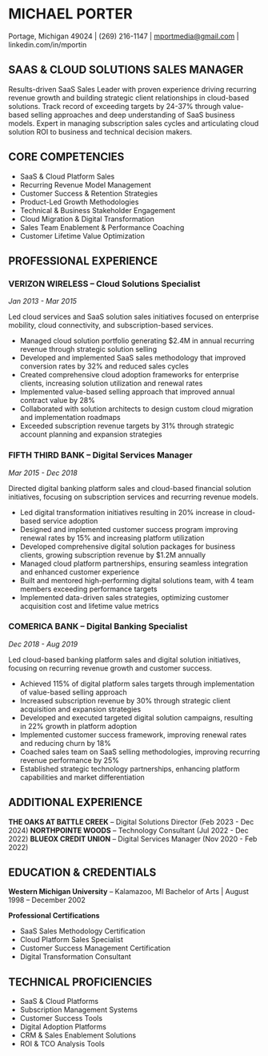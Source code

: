 # MICHAEL PORTER
Portage, Michigan 49024 | (269) 216-1147 | mportmedia@gmail.com | linkedin.com/in/mportin

## SAAS & CLOUD SOLUTIONS SALES MANAGER
Results-driven SaaS Sales Leader with proven experience driving recurring revenue growth and building strategic client relationships in cloud-based solutions. Track record of exceeding targets by 24-37% through value-based selling approaches and deep understanding of SaaS business models. Expert in managing subscription sales cycles and articulating cloud solution ROI to business and technical decision makers.

## CORE COMPETENCIES
- SaaS & Cloud Platform Sales
- Recurring Revenue Model Management
- Customer Success & Retention Strategies
- Product-Led Growth Methodologies
- Technical & Business Stakeholder Engagement
- Cloud Migration & Digital Transformation
- Sales Team Enablement & Performance Coaching
- Customer Lifetime Value Optimization

## PROFESSIONAL EXPERIENCE

### VERIZON WIRELESS – Cloud Solutions Specialist
*Jan 2013 - Mar 2015*

Led cloud services and SaaS solution sales initiatives focused on enterprise mobility, cloud connectivity, and subscription-based services.

- Managed cloud solution portfolio generating $2.4M in annual recurring revenue through strategic solution selling
- Developed and implemented SaaS sales methodology that improved conversion rates by 32% and reduced sales cycles
- Created comprehensive cloud adoption frameworks for enterprise clients, increasing solution utilization and renewal rates
- Implemented value-based selling approach that improved annual contract value by 28%
- Collaborated with solution architects to design custom cloud migration and implementation roadmaps
- Exceeded subscription revenue targets by 31% through strategic account planning and expansion strategies

### FIFTH THIRD BANK – Digital Services Manager
*Mar 2015 - Dec 2018*

Directed digital banking platform sales and cloud-based financial solution initiatives, focusing on subscription services and recurring revenue models.

- Led digital transformation initiatives resulting in 20% increase in cloud-based service adoption
- Designed and implemented customer success program improving renewal rates by 15% and increasing platform utilization
- Developed comprehensive digital solution packages for business clients, growing subscription revenue by $1.2M annually
- Managed cloud platform partnerships, ensuring seamless integration and enhanced customer experience
- Built and mentored high-performing digital solutions team, with 4 team members exceeding performance targets
- Implemented data-driven sales strategies, optimizing customer acquisition cost and lifetime value metrics

### COMERICA BANK – Digital Banking Specialist
*Dec 2018 - Aug 2019*

Led cloud-based banking platform sales and digital solution initiatives, focusing on recurring revenue growth and customer success.

- Achieved 115% of digital platform sales targets through implementation of value-based selling approach
- Increased subscription revenue by 30% through strategic client acquisition and expansion strategies
- Developed and executed targeted digital solution campaigns, resulting in 22% growth in platform adoption
- Implemented customer success framework, improving renewal rates and reducing churn by 18%
- Coached sales team on SaaS selling methodologies, improving recurring revenue performance by 25%
- Established strategic technology partnerships, enhancing platform capabilities and market differentiation

## ADDITIONAL EXPERIENCE

**THE OAKS AT BATTLE CREEK** – Digital Solutions Director (Feb 2023 - Dec 2024)
**NORTHPOINTE WOODS** – Technology Consultant (Jul 2022 - Dec 2022)
**BLUEOX CREDIT UNION** – Digital Services Manager (Nov 2020 - Feb 2022)

## EDUCATION & CREDENTIALS

**Western Michigan University** – Kalamazoo, MI
Bachelor of Arts | August 1998 – December 2002

**Professional Certifications**
- SaaS Sales Methodology Certification
- Cloud Platform Sales Specialist
- Customer Success Management Certification
- Digital Transformation Consultant

## TECHNICAL PROFICIENCIES
- SaaS & Cloud Platforms
- Subscription Management Systems
- Customer Success Tools
- Digital Adoption Platforms
- CRM & Sales Enablement Solutions
- ROI & TCO Analysis Tools
